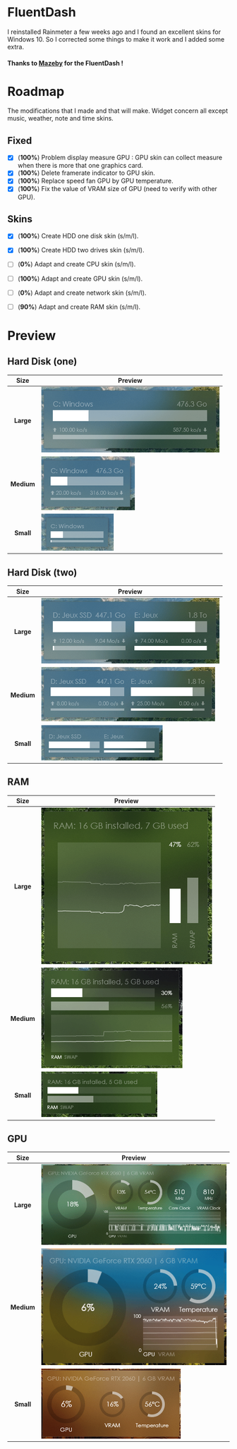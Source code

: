 # FluentDash
I reinstalled Rainmeter a few weeks ago and I found an excellent skins for Windows 10.
So I corrected some things to make it work and I added some extra.

#### Thanks to [Mazeby](https://github.com/Mazeby/FluentDash) for the FluentDash !


# Roadmap
The modifications that I made and that will make.
Widget concern all except music, weather, note and time skins.

## Fixed
- [X] (**100%**) Problem display measure GPU : GPU skin can collect measure when there is more that one graphics card.
- [X] (**100%**) Delete framerate indicator to GPU skin.
- [X] (**100%**) Replace speed fan GPU by GPU temperature.
- [X] (**100%**) Fix the value of VRAM size of GPU (need to verify with other GPU).

## Skins
- [X] (**100%**) Create HDD one disk skin (s/m/l).
- [X] (**100%**) Create HDD two drives skin (s/m/l).
- [ ] (**0%**) Adapt and create CPU skin (s/m/l).
- [ ] (**100%**) Adapt and create GPU skin (s/m/l).
- [ ] (**0%**) Adapt and create network skin (s/m/l).
- [ ] (**90%**) Adapt and create RAM skin (s/m/l).


# Preview
## Hard Disk (one)
Size | Preview
:------------: | -------------
**Large** | ![HDDone Large](https://raw.githubusercontent.com/HyperNovax/FluentDash/master/Example%20Images/hddone-large.gif "HDD one large widget")
**Medium** | ![HDDone Medium](https://raw.githubusercontent.com/HyperNovax/FluentDash/master/Example%20Images/hddone-medium.gif "HDD one medium widget")
**Small** | ![HDDone Small](https://raw.githubusercontent.com/HyperNovax/FluentDash/master/Example%20Images/hddone-small.gif "HDD one small widget")

## Hard Disk (two)
Size | Preview
:------------: | -------------
**Large** | ![HDDtwo Large](https://raw.githubusercontent.com/HyperNovax/FluentDash/master/Example%20Images/hddtwo-large.gif "HDD two large widget")
**Medium** | ![HDDtwo Medium](https://raw.githubusercontent.com/HyperNovax/FluentDash/master/Example%20Images/hddtwo-medium.gif "HDD two medium widget")
**Small** | ![HDDtwo Small](https://raw.githubusercontent.com/HyperNovax/FluentDash/master/Example%20Images/hddtwo-small.gif "HDD two small widget")

## RAM
Size | Preview
:------------: | -------------
**Large** | ![RAM Large](https://raw.githubusercontent.com/HyperNovax/FluentDash/master/Example%20Images/ram-large.gif "RAM large widget")
**Medium** | ![RAM Medium](https://raw.githubusercontent.com/HyperNovax/FluentDash/master/Example%20Images/ram-medium.gif "RAM medium widget")
**Small** | ![RAM Small](https://raw.githubusercontent.com/HyperNovax/FluentDash/master/Example%20Images/ram-small.gif "RAM small widget")

## GPU
Size | Preview
:------------: | -------------
**Large** | ![GPU Large](https://raw.githubusercontent.com/HyperNovax/FluentDash/master/Example%20Images/gpu-large.gif "GPU large widget")
**Medium** | ![GPU Medium](https://raw.githubusercontent.com/HyperNovax/FluentDash/master/Example%20Images/gpu-medium.gif "GPU medium widget")
**Small** | ![GPU Small](https://raw.githubusercontent.com/HyperNovax/FluentDash/master/Example%20Images/gpu-small.gif "GPU small widget")
